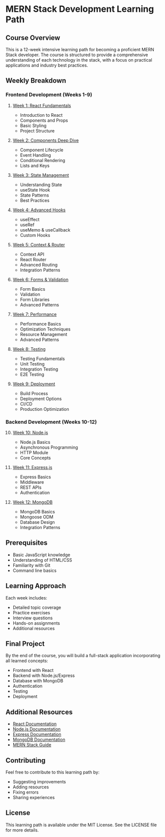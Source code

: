 # MERN Stack Development Learning Path

## Course Overview

This is a 12-week intensive learning path for becoming a proficient MERN Stack developer. The course is structured to provide a comprehensive understanding of each technology in the stack, with a focus on practical applications and industry best practices.

## Weekly Breakdown

### Frontend Development (Weeks 1-9)

1. [Week 1: React Fundamentals](./Week_1_React_Fundamentals)

   - Introduction to React
   - Components and Props
   - Basic Styling
   - Project Structure

2. [Week 2: Components Deep Dive](./Week_2_Components)

   - Component Lifecycle
   - Event Handling
   - Conditional Rendering
   - Lists and Keys

3. [Week 3: State Management](./Week_3_State)

   - Understanding State
   - useState Hook
   - State Patterns
   - Best Practices

4. [Week 4: Advanced Hooks](./Week_4_Hooks)

   - useEffect
   - useRef
   - useMemo & useCallback
   - Custom Hooks

5. [Week 5: Context & Router](./Week_5_Context_Router)

   - Context API
   - React Router
   - Advanced Routing
   - Integration Patterns

6. [Week 6: Forms & Validation](./Week_6_Forms)

   - Form Basics
   - Validation
   - Form Libraries
   - Advanced Patterns

7. [Week 7: Performance](./Week_7_Performance)

   - Performance Basics
   - Optimization Techniques
   - Resource Management
   - Advanced Patterns

8. [Week 8: Testing](./Week_8_Testing)

   - Testing Fundamentals
   - Unit Testing
   - Integration Testing
   - E2E Testing

9. [Week 9: Deployment](./Week_9_Deployment)
   - Build Process
   - Deployment Options
   - CI/CD
   - Production Optimization

### Backend Development (Weeks 10-12)

10. [Week 10: Node.js](./Week_10_Node)

    - Node.js Basics
    - Asynchronous Programming
    - HTTP Module
    - Core Concepts

11. [Week 11: Express.js](./Week_11_Express)

    - Express Basics
    - Middleware
    - REST APIs
    - Authentication

12. [Week 12: MongoDB](./Week_12_MongoDB)
    - MongoDB Basics
    - Mongoose ODM
    - Database Design
    - Integration Patterns

## Prerequisites

- Basic JavaScript knowledge
- Understanding of HTML/CSS
- Familiarity with Git
- Command line basics

## Learning Approach

Each week includes:

- Detailed topic coverage
- Practice exercises
- Interview questions
- Hands-on assignments
- Additional resources

## Final Project

By the end of the course, you will build a full-stack application incorporating all learned concepts:

- Frontend with React
- Backend with Node.js/Express
- Database with MongoDB
- Authentication
- Testing
- Deployment

## Additional Resources

- [React Documentation](https://reactjs.org/)
- [Node.js Documentation](https://nodejs.org/)
- [Express Documentation](https://expressjs.com/)
- [MongoDB Documentation](https://docs.mongodb.com/)
- [MERN Stack Guide](https://www.mongodb.com/mern-stack)

## Contributing

Feel free to contribute to this learning path by:

- Suggesting improvements
- Adding resources
- Fixing errors
- Sharing experiences

## License

This learning path is available under the MIT License. See the LICENSE file for more details.
